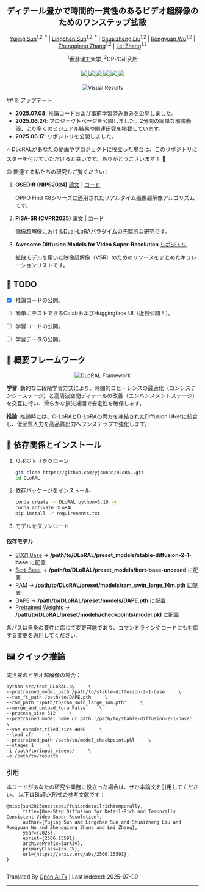 <div align="center">
<h2>ディテール豊かで時間的一貫性のあるビデオ超解像のためのワンステップ拡散</h2>

[Yujing Sun](https://yjsunnn.github.io/)<sup>1,2, *</sup> | 
[Lingchen Sun](https://scholar.google.com/citations?hl=zh-CN&tzom=-480&user=ZCDjTn8AAAAJ)<sup>1,2, *</sup> | 
[Shuaizheng Liu](https://scholar.google.com/citations?user=wzdCc-QAAAAJ&hl=en)<sup>1,2</sup> | 
[Rongyuan Wu](https://scholar.google.com/citations?user=A-U8zE8AAAAJ&hl=zh-CN)<sup>1,2</sup> | 
[Zhengqiang Zhang](https://scholar.google.com.tw/citations?user=UX26wSMAAAAJ&hl=en)<sup>1,2</sup> | 
[Lei Zhang](https://www4.comp.polyu.edu.hk/~cslzhang)<sup>1,2</sup>

<sup>1</sup>香港理工大学, <sup>2</sup>OPPO研究所
</div>

<div>
    <h4 align="center">
        <a href="https://yjsunnn.github.io/DLoRAL-project/" target='_blank'>
        <img src="https://img.shields.io/badge/💡-Project%20Page-gold">
        </a>
        <a href="https://arxiv.org/pdf/2506.15591" target='_blank'>
        <img src="https://img.shields.io/badge/arXiv-2312.06640-b31b1b.svg">
        </a>
        <a href="https://www.youtube.com/embed/Jsk8zSE3U-w?si=jz1Isdzxt_NqqDFL&vq=hd1080" target='_blank'>
        <img src="https://img.shields.io/badge/Demo%20Video-%23FF0000.svg?logo=YouTube&logoColor=white">
        </a>
        <a href="https://www.youtube.com/embed/xzZL8X10_KU?si=vOB3chIa7Zo0l54v" target="_blank">
        <img src="https://img.shields.io/badge/2--Min%20Explainer-brightgreen?logo=YouTube&logoColor=white">
        </a>
        </a>
        <a href="https://github.com/yjsunnn/Awesome-video-super-resolution-diffusion" target="_blank">
        <img src="https://img.shields.io/badge/GitHub-Awesome--VSR--Diffusion-181717.svg?logo=github&logoColor=white">
        </a>
<!--         <a href="https://www.youtube.com/embed/Jsk8zSE3U-w?si=jz1Isdzxt_NqqDFL&vq=hd1080" target='_blank'>
        <img src="https://img.shields.io/badge/1--Min%20Algorithm%20Explainer-%23FF0000.svg?logo=YouTube&logoColor=white">
        </a> -->
        <a href="https://github.com/yjsunnn/DLoRAL" target='_blank' style="text-decoration: none;"><img src="https://visitor-badge.laobi.icu/badge?page_id=yjsunnn/DLoRAL"></a>
    </h4>
</div>

<p align="center">

<img src="https://raw.githubusercontent.com/yjsunnn/DLoRAL/main/assets/visual_results.svg" alt="Visual Results">

</p>
## ⏰ アップデート

- **2025.07.08**: 推論コードおよび事前学習済み重みを公開しました。
- **2025.06.24**: プロジェクトページを公開しました。2分間の簡単な解説動画、より多くのビジュアル結果や関連研究を掲載しています。
- **2025.06.17**: リポジトリを公開しました。

:star: DLoRALがあなたの動画やプロジェクトに役立った場合は、このリポジトリにスターを付けていただけると幸いです。ありがとうございます！ :hugs:

😊 関連する私たちの研究もご覧ください：

1. **OSEDiff (NIPS2024)** [論文](https://arxiv.org/abs/2406.08177) | [コード](https://github.com/cswry/OSEDiff/)  

   OPPO Find X8シリーズに適用されたリアルタイム画像超解像アルゴリズムです。

2. **PiSA-SR (CVPR2025)** [論文](https://arxiv.org/pdf/2412.03017) | [コード](https://github.com/csslc/PiSA-SR) 

   画像超解像におけるDual-LoRAパラダイムの先駆的な研究です。

3. **Awesome Diffusion Models for Video Super-Resolution** [リポジトリ](https://github.com/yjsunnn/Awesome-video-super-resolution-diffusion)

   拡散モデルを用いた映像超解像（VSR）のためのリソースをまとめたキュレーションリストです。
## 👀 TODO
- [x] 推論コードの公開。
- [ ] 簡単にテストできるColabおよびHuggingface UI（近日公開！）。
- [ ] 学習コードの公開。
- [ ] 学習データの公開。


## 🌟 概要フレームワーク

<p align="center">

<img src="https://raw.githubusercontent.com/yjsunnn/DLoRAL/main/assets/pipeline.svg" alt="DLoRAL Framework">

</p>

**学習**: 動的な二段階学習方式により、時間的コヒーレンスの最適化（コンシステンシーステージ）と高周波空間ディテールの改善（エンハンスメントステージ）を交互に行い、滑らかな損失補間で安定性を確保します。

**推論**: 推論時には、C-LoRAとD-LoRAの両方を凍結されたDiffusion UNetに統合し、低品質入力を高品質出力へワンステップで強化します。
## 🔧 依存関係とインストール

1. リポジトリをクローン
    ```bash
    git clone https://github.com/yjsunnn/DLoRAL.git
    cd DLoRAL
    ```

2. 依存パッケージをインストール
    ```bash
    conda create -n DLoRAL python=3.10 -y
    conda activate DLoRAL
    pip install -r requirements.txt
    ```

3. モデルをダウンロード 
#### 依存モデル
* [SD21 Base](https://huggingface.co/stabilityai/stable-diffusion-2-1-base) → **/path/to/DLoRAL/preset_models/stable-diffusion-2-1-base** に配置
* [Bert-Base](https://huggingface.co/google-bert/bert-base-uncased) → **/path/to/DLoRAL/preset_models/bert-base-uncased** に配置
* [RAM](https://huggingface.co/spaces/xinyu1205/recognize-anything/blob/main/ram_swin_large_14m.pth) → **/path/to/DLoRAL/preset/models/ram_swin_large_14m.pth** に配置
* [DAPE](https://drive.google.com/file/d/1KIV6VewwO2eDC9g4Gcvgm-a0LDI7Lmwm/view?usp=drive_link) → **/path/to/DLoRAL/preset/models/DAPE.pth** に配置
* [Pretrained Weights](https://drive.google.com/file/d/1vpcaySpRx_K-tXq2D2EBqFZ-03Foky8G/view?usp=sharing) → **/path/to/DLoRAL/preset/models/checkpoints/model.pkl** に配置

各パスは自身の要件に応じて変更可能であり、コマンドラインやコードにも対応する変更を適用してください。
## 🖼️ クイック推論
実世界のビデオ超解像の場合：

```
python src/test_DLoRAL.py     \
--pretrained_model_path /path/to/stable-diffusion-2-1-base     \
--ram_ft_path /path/to/DAPE.pth     \
--ram_path '/path/to/ram_swin_large_14m.pth'     \
--merge_and_unload_lora False     \
--process_size 512     \
--pretrained_model_name_or_path '/path/to/stable-diffusion-2-1-base'     \
--vae_encoder_tiled_size 4096     \
--load_cfr     \
--pretrained_path /path/to/model_checkpoint.pkl     \
--stages 1     \
-i /path/to/input_videos/     \
-o /path/to/results
```
### 引用
本コードがあなたの研究や業務に役立った場合は、ぜひ本論文を引用してください。
以下はBibTeX形式の参考文献です：

```
@misc{sun2025onestepdiffusiondetailrichtemporally,
      title={One-Step Diffusion for Detail-Rich and Temporally Consistent Video Super-Resolution}, 
      author={Yujing Sun and Lingchen Sun and Shuaizheng Liu and Rongyuan Wu and Zhengqiang Zhang and Lei Zhang},
      year={2025},
      eprint={2506.15591},
      archivePrefix={arXiv},
      primaryClass={cs.CV},
      url={https://arxiv.org/abs/2506.15591}, 
}
```

---

Tranlated By [Open Ai Tx](https://github.com/OpenAiTx/OpenAiTx) | Last indexed: 2025-07-09

---